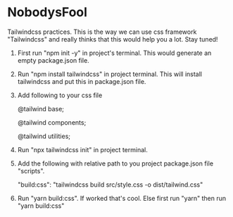 # NobodysFool
Tailwindcss practices.
This is the way we can use css framework "Tailwindcss" and really thinks that this would help you a lot.
Stay tuned!

1. First run "npm init -y" in project's terminal. This would generate an empty package.json file.
1. Run "npm install tailwindcss" in project terminal. This will install tailwindcss and put this in package.json file.
2. Add following to your css file

    @tailwind base;

    @tailwind components;

    @tailwind utilities;
    
3. Run "npx tailwindcss init" in project terminal.
4. Add the following with relative path to you project package.json file "scripts".

   "build:css": "tailwindcss build src/style.css -o dist/tailwind.css"
   
5. Run "yarn build:css". If worked that's cool. Else first run "yarn" then run "yarn build:css"




    

